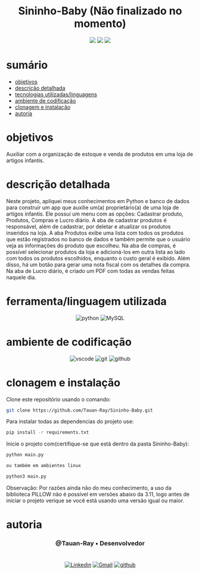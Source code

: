 <h1 align="center">Sininho-Baby (Não finalizado no momento)</h1>


<p align="center">
  <image
  src="https://img.shields.io/github/languages/count/Tauan-Ray/Sininho-Baby"
  />
  <image
  src="https://img.shields.io/github/languages/top/Tauan-Ray/Sininho-Baby"
  />
  <image
  src="https://img.shields.io/github/last-commit/Tauan-Ray/Sininho-Baby"
  />
</p>

# sumário 

- [objetivos](#id01)
- [descrição detalhada](#id01.01)
- [tecnologias utilizadas/linguagens](#id02)
- [ambiente de codificação](#id03)
- [clonagem e instalação](#id04)
- [autoria](#id05)



# objetivos <a name="id01"></a>


Auxiliar com a organização de estoque e venda de produtos em uma loja de artigos infantis.



# descrição detalhada <a name="id01.01"></a>


Neste projeto, apliquei meus conhecimentos em Python e banco de dados para construir um app que auxilie um(a) proprietário(a) de uma loja de artigos infantis. Ele possui um menu com as opções: Cadastrar produto, Produtos, Compras e Lucro diário. A aba de cadastrar produtos é responsável, além de cadastrar, por deletar e atualizar os produtos inseridos na loja. A aba Produtos exibe uma lista com todos os produtos que estão registrados no banco de dados e também permite que o usuário veja as informações do produto que escolheu. Na aba de compras, é possível selecionar produtos da loja e adicioná-los em outra lista ao lado com todos os produtos escolhidos, enquanto o custo geral é exibido. Além disso, há um botão para gerar uma nota fiscal com os detalhes da compra. Na aba de Lucro diário, é criado um PDF com todas as vendas feitas naquele dia.



# ferramenta/linguagem utilizada <a name="id02"></a>

<div  align='center'> 
  
![python](https://img.shields.io/badge/Python-3776AB?style=for-the-badge&logo=python&logoColor=white)
![MySQL](https://img.shields.io/badge/MySQL-005C84?style=for-the-badge&logo=mysql&logoColor=white)
</div>

# ambiente de codificação <a name="id03"></a>

<div  align='center'> 

![vscode](https://img.shields.io/badge/VSCode-0D1117?style=for-the-badge&logo=visual%20studio%20code&logoColor=blue)
![git](https://img.shields.io/badge/GIT-0D1117?style=for-the-badge&logo=git&logoColor=red)
![github](https://img.shields.io/badge/Github-0D1117?style=for-the-badge&logo=github&logoColor=fff)
</div>


# clonagem e instalação <a name="id04"></a>

Clone este repositório usando o comando:

```bash
git clone https://github.com/Tauan-Ray/Sininho-Baby.git
```

Para instalar todas as dependencias do projeto use:

```bash
pip install -r requirements.txt
```

Inicie o projeto com(certifique-se que está dentro da pasta Sininho-Baby):

```bash
python main.py

ou também em ambientes linux

python3 main.py
```

Observação:
Por razões ainda não do meu conhecimento, a uso da biblioteca PILLOW não é possível em versões abaixo da 3.11, logo antes de iniciar o projeto verique se você está usando uma versão igual ou maior.


# autoria <a name="id05"></a>

<h3 align='center'> @Tauan-Ray • Desenvolvedor
 </h3>

#

<div  align='center'>

[![Linkedin](https://img.shields.io/badge/LinkedIn-0D1117?style=for-the-badge&logo=linkedin&logoColor=blue)](https://www.linkedin.com/in/tauan-ray-castro-venuto/)
<a href = "mailto:tauanray995@gmail.com">
![Gmail](https://img.shields.io/badge/Gmail-0D1117?style=for-the-badge&logo=gmail&logoColor=red)</a>
[![github](https://img.shields.io/badge/Github-0D1117?style=for-the-badge&logo=github&logoColor=fff)](https://www.github.com/Tauan-Ray)
</div>
